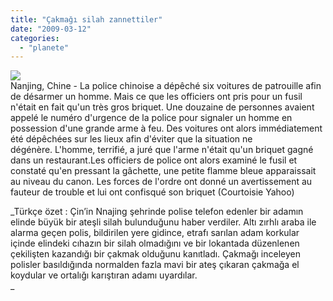 ```yaml
---
title: "Çakmağı silah zannettiler"
date: "2009-03-12"
categories: 
  - "planete"
---
```


![](/uploads/image/keitai21de1a.jpg)  
Nanjing, Chine - La police chinoise a dépêché six voitures de patrouille afin de désarmer un homme. Mais ce que les officiers ont pris pour un fusil n'était en fait qu'un très gros briquet. Une douzaine de personnes avaient appelé le numéro d'urgence de la police pour signaler un homme en possession d'une grande arme à feu. Des voitures ont alors immédiatement été dépêchées sur les lieux afin d'éviter que la situation ne dégénère. L'homme, terrifié, a juré que l'arme n'était qu'un briquet gagné dans un restaurant.Les officiers de police ont alors examiné le fusil et constaté qu'en pressant la gâchette, une petite flamme bleue apparaissait au niveau du canon. Les forces de l'ordre ont donné un avertissement au fauteur de trouble et lui ont confisqué son briquet (Courtoisie Yahoo)

_Türkçe özet : Çin’in Nnajing şehrinde polise telefon edenler bir adamın elinde büyük bir ateşli silah bulunduğunu haber verdiler. Altı zırhlı araba ile alarma geçen polis, bildirilen yere gidince, etrafı sarılan adam korkular içinde elindeki cıhazın bir silah olmadığını ve bir lokantada düzenlenen çekilişten kazandığı bir çakmak olduğunu kanıtladı. Çakmağı inceleyen polisler basıldığında normalden fazla mavi bir ateş çıkaran çakmağa el koydular ve ortalığı karıştıran adamı uyardılar.  
_
